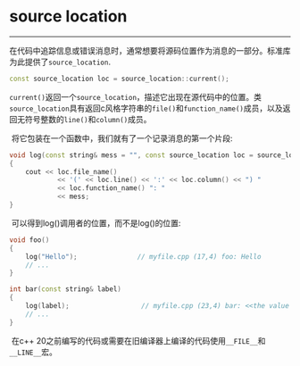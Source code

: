 # source location

---

​		在代码中追踪信息或错误消息时，通常想要将源码位置作为消息的一部分。标准库为此提供了``source_location``.

```c++
const source_location loc = source_location::current();
```

​		`current()`返回一个``source_location``，描述它出现在源代码中的位置。类``source_location``具有返回c风格字符串的``file()``和``function_name()``成员，以及返回无符号整数的``line()``和``column()``成员。

​		将它包装在一个函数中，我们就有了一个记录消息的第一个片段:

```c++
void log(const string& mess = "", const source_location loc = source_location::current())
{
    cout << loc.file_name()
            << '(' << loc.line() << ':' << loc.column() << ") "
            << loc.function_name() ": "
            << mess;
}
```

​		可以得到log()调用者的位置，而不是log()的位置:

```c++
void foo()
{
    log("Hello");               // myfile.cpp (17,4) foo: Hello
    // ...
}

int bar(const string& label)
{
    log(label);                  // myfile.cpp (23,4) bar: <<the value of label>>
    // ...
}
```

​		在c++ 20之前编写的代码或需要在旧编译器上编译的代码使用``__FILE__``和``__LINE__``宏。